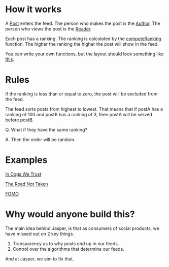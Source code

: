 # How it works

A [Post](https://github.com/elijahleinkram/feed-samples/blob/master/classes/post.js) enters the feed. The person who makes the post is the [Author](https://github.com/elijahleinkram/feed-samples/blob/master/classes/author.js). The person who views the post is the [Reader](https://github.com/elijahleinkram/feed-samples/blob/master/classes/reader.js).

Each post has a ranking. The ranking is calculated by the [computeRanking](https://github.com/elijahleinkram/feed-samples/blob/master/ranking/compute_ranking) function. The higher the ranking the higher the post will show in the feed. 

You can write your own functions, but the layout should look something like [this](https://github.com/elijahleinkram/feed-samples/blob/master/ranking/compute_ranking).

# Rules

If the ranking is less than or equal to zero, the post will be excluded from the feed. 

The feed sorts posts from highest to lowest. That means that if postA has a ranking of 100 and postB has a ranking of 3, then postA will be served before postB.

Q. What if they have the same ranking?

A. Then the order will be random.

# Examples

[In Dogs We Trust](https://github.com/elijahleinkram/feed-samples/blob/master/functions/in_dogs_we_trust.js)

[The Road Not Taken](https://github.com/elijahleinkram/feed-samples/blob/master/functions/the_road_not_taken.js)

[FOMO](https://github.com/elijahleinkram/feed-samples/blob/master/functions/fomo.js)

# Why would anyone build this?

The main idea behind Jasper, is that as consumers of social products, we have missed out on 2 key things. 

1. Transparency as to why posts end up in our feeds. 
2. Control over the algorithms that determine our feeds. 

And at Jasper, we aim to fix that.








